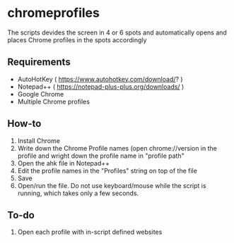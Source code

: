 # chromeprofiles
The scripts devides the screen in 4 or 6 spots and automatically opens and places Chrome profiles in the spots accordingly

## Requirements
- AutoHotKey ( https://www.autohotkey.com/download/? )
- Notepad++ ( https://notepad-plus-plus.org/downloads/ )
- Google Chrome
- Multiple Chrome profiles

## How-to
1. Install Chrome
2. Write down the Chrome Profile names (open chrome://version in the profile and wright down the profile name in "profile path"
3. Open the ahk file in Notepad++
4. Edit the profile names in the "Profiles" string on top of the file
5. Save
6. Open/run the file.
Do not use keyboard/mouse while the script is running, which takes only a few seconds.

## To-do
1. Open each profile with in-script defined websites
